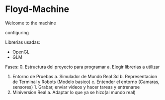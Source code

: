 # Floyd-Machine
Welcome to the machine


configuring

Librerias usadas:
- OpenGL
- GLM

Fases:
0. Estructura del proyecto para programar
    a. Elegir librerias a utilizar
1. Entorno de Pruebas
    a. Simulador de Mundo Real 3d
    b. Representacion de Terminal y Robots (Modelo basico)
    c. Entender el entorno (Camaras, sensores)
        1. Grabar, enviar videos y hacer tareas y entrenarse
2. Miniversion Real
    a. Adaptar lo que ya se hizo(al mundo real)